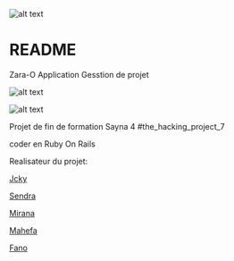 ![alt text](pulic/LoGO.png)
# README

Zara-O 
Application Gesstion de projet

![alt text](pulic/home.png)


![alt text](pulic/dash.png)

Projet de fin de formation Sayna 4 #the_hacking_project_7

coder en Ruby On Rails

Realisateur du projet:

<a href='github.com/jckylalaina'>Jcky <a>

<a href='github.com/rajaomalalasendra'>Sendra <a>

<a href='github.com/rarimalalamirana'> Mirana <a>

<a href='github.com/mahefa1929'> Mahefa<a>

<a href='github.com/RjFanotiana'> Fano <a>
